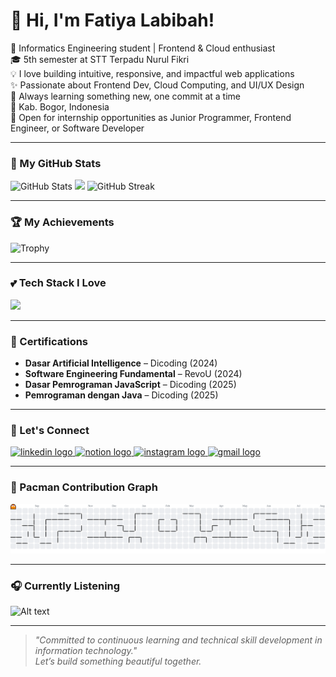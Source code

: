 # 🌼 Hi, I'm Fatiya Labibah!

🌸 Informatics Engineering student | Frontend & Cloud enthusiast  
🎓 5th semester at STT Terpadu Nurul Fikri  
💡 I love building intuitive, responsive, and impactful web applications  
✨ Passionate about Frontend Dev, Cloud Computing, and UI/UX Design  
🌱 Always learning something new, one commit at a time  
📍 Kab. Bogor, Indonesia  
💼 Open for internship opportunities as Junior Programmer, Frontend Engineer, or Software Developer

---

### 🐾 My GitHub Stats 

![GitHub Stats](https://github-readme-stats.vercel.app/api?username=fatiya17&theme=rose_pine&hide_border=false&include_all_commits=true&count_private=true)
<img src="https://github-readme-stats.vercel.app/api/top-langs/?username=fatiya17&theme=rose_pine&hide_border=false&layout=compact" width="45%" />
![GitHub Streak](https://github-readme-streak-stats.herokuapp.com/?user=fatiya17&theme=rose_pine&hide_border=false)

---

### 🏆 My Achievements

![Trophy](https://github-profile-trophy.vercel.app/?username=fatiya17&theme=alduin&no-frame=false&margin-w=8&margin-h=8)

---

### 💕 Tech Stack I Love

<p align="left">
  <a href="https://skillicons.dev">
    <img src="https://skillicons.dev/icons?i=html,css,js,ts,php,java,python,react,laravel,nodejs,express,tailwind,figma,mysql,supabase,azure,git,github,vscode" />
  </a>
</p>

---

### 🎀 Certifications

- **Dasar Artificial Intelligence** – Dicoding (2024)  
- **Software Engineering Fundamental** – RevoU (2024)  
- **Dasar Pemrograman JavaScript** – Dicoding (2025)  
- **Pemrograman dengan Java** – Dicoding (2025)  

---

### 🌻 Let's Connect 

<p align="left">
  <a href="https://www.linkedin.com/in/fatiya-labibah" target="_blank">
    <img src="https://raw.githubusercontent.com/maurodesouza/profile-readme-generator/master/src/assets/icons/social/linkedin/default.svg" width="52" height="40" alt="linkedin logo" />
  </a>
  <a href="https://www.notion.so/fatiya-labibah" target="_blank">
    <img src="https://upload.wikimedia.org/wikipedia/commons/e/e9/Notion-logo.svg" width="42" height="42" alt="notion logo" />
  </a>
  <a href="https://www.instagram.com/dambelsbru_/" target="_blank">
    <img src="https://raw.githubusercontent.com/maurodesouza/profile-readme-generator/master/src/assets/icons/social/instagram/default.svg" width="52" height="40" alt="instagram logo" />
  </a>
  <a href="mailto:fatiyalabibah17@gmail.com" target="_blank">
    <img src="https://raw.githubusercontent.com/maurodesouza/profile-readme-generator/master/src/assets/icons/social/gmail/default.svg" width="52" height="40" alt="gmail logo" />
  </a>
</p>

---

### 🐛 Pacman Contribution Graph

<picture>
  <source media="(prefers-color-scheme: dark)" srcset="https://raw.githubusercontent.com/fatiya17/fatiya17/output/pacman-contribution-graph-dark.svg">
  <source media="(prefers-color-scheme: light)" srcset="https://raw.githubusercontent.com/fatiya17/fatiya17/output/pacman-contribution-graph.svg">
  <img alt="Pacman contribution graph" src="https://raw.githubusercontent.com/fatiya17/fatiya17/output/pacman-contribution-graph.svg">
</picture>

---

### 🎧 Currently Listening

<!-- Nonaktifkan jika belum setup Vercel -->
![Alt text](https://spotify-recently-played-readme.vercel.app/api?user=317vvnpf2d2vywrr4h4lyzl7nuxm&unique=1)

---

> *"Committed to continuous learning and technical skill development in information technology."*  
> *Let’s build something beautiful together.*
